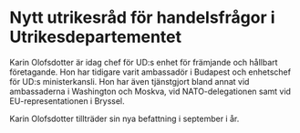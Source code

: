 # Nytt utrikesråd för handelsfrågor i Utrikesdepartementet

Karin Olofsdotter är idag chef för UD:s enhet för främjande och hållbart företagande. Hon har tidigare varit ambassadör i Budapest och enhetschef för UD:s ministerkansli. Hon har även tjänstgjort bland annat vid ambassaderna i Washington och Moskva, vid NATO\-delegationen samt vid EU\-representationen i Bryssel.

Karin Olofsdotter tillträder sin nya befattning i september i år.
